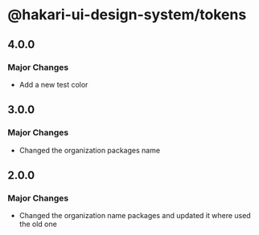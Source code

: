 # @hakari-ui-design-system/tokens

## 4.0.0

### Major Changes

- Add a new test color

## 3.0.0

### Major Changes

- Changed the organization packages name

## 2.0.0

### Major Changes

- Changed the organization name packages and updated it where used the old one
